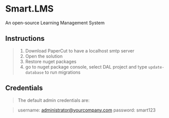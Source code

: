 # Smart.LMS
An open-source Learning Management System

## Instructions

> 1. Download PaperCut to have a localhost smtp server
> 2. Open the solution
> 3. Restore nuget packages
> 4. go to nuget package console, select DAL project and type ```update-database``` to run migrations  

## Credentials

> The default admin credentials are:

> username: administrator@yourcompany.com
> password: smart123

